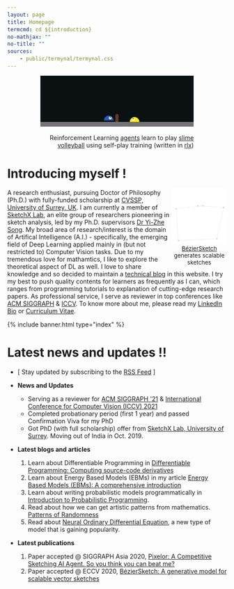 ```yaml
---
layout: page
title: Homepage
termcmd: cd ${introduction}
no-mathjax: ""
no-title: ""
sources:
    - public/termynal/termynal.css
---
```


<div style="margin-left: auto; margin-right: auto; width: 70%;">
<center>
    <img src="/public/volley.gif" style="margin: 0px;" />
    <p style="font-size: 14px; text-align: right;">Reinforcement Learning <a href="https://github.com/dasayan05/rlx/blob/master/examples/slime.py" target="_blank">agents</a> learn to play <a href="https://github.com/hardmaru/slimevolleygym" target="_blank">slime volleyball</a> using self-play training (written in <a href="https://github.com/dasayan05/rlx" target="_blank">rlx</a>)</p>
</center>
</div>

# Introducing myself !

<div style="margin-left: auto; margin-right: auto; width: 25%; float:right; margin: 0px;">
<center>
    <img src="/public/anim.gif" style="margin: 0px;"/>
    <p style="font-size: 13px; text-align: center; margin: 0px;"><a href="{% post_url pubs/2020-05-22-pub-7 %}">BézierSketch</a> generates scalable sketches</p>
</center>
</div>

A research enthusiast, pursuing Doctor of Philosophy (Ph.D.) with fully-funded scholarship at [CVSSP, University of Surrey, UK](https://www.surrey.ac.uk/centre-vision-speech-signal-processing). I am currently a member of [SketchX Lab](http://sketchx.ai/), an elite group of researchers pioneering in sketch analysis, led by my Ph.D. supervisors [Dr Yi-Zhe Song](https://www.surrey.ac.uk/people/yi-zhe-song). My broad area of research/interest is the domain of Artifical Intelligence (A.I.) - specifically, the emerging field of Deep Learning applied mainly in (but not restricted to) Computer Vision tasks. Due to my tremendous love for mathamtics, I like to explore the theoretical aspect of DL as well. I love to share knowledge and so decided to maintain a <a href="{% link blogs.html %}">technical blog</a> in this website. I try my best to push quality contents for learners as frequently as I can, which ranges from programming tutorials to explanation of cutting-edge research papers. As professional service, I serve as reviewer in top conferences like [ACM SIGGRAPH](https://s2021.siggraph.org/) & [ICCV](http://iccv2021.thecvf.com/). To know more about me, please read my [LinkedIn Bio](https://www.linkedin.com/in/ayan-das-a49928a7/) or <a href="{% link about.md %}">Curriculum Vitae</a>.

{% include banner.html type="index" %}

# Latest news and updates !!

- [ Stay updated by subscribing to the [RSS Feed](/feed.xml) ]

- **News and Updates**
    - Serving as a reviewer for [ACM SIGGRAPH '21](https://s2021.siggraph.org/) & [International Conference for Computer Vision (ICCV) 2021](http://iccv2021.thecvf.com/)
    - Completed probationary period (first 1 year) and passed Confirmation Viva for my PhD
    - Got PhD (with full scholarship) offer from [SketchX Lab, University of Surrey](http://sketchx.eecs.qmul.ac.uk/). Moving out of India in Oct. 2019.
- **Latest blogs and articles**
    1. Learn about Differentiable Programming in <a href="{% post_url blog-tut/2020-09-08-differentiable-programming %}">Differentiable Programming: Computing source-code derivatives</a>
    2. Learn about Energy Based Models (EBMs) in my article <a href="{% post_url blog-tut/2020-08-13-energy-based-models-one %}">Energy Based Models (EBMs): A comprehensive introduction</a>
    3. Learn about writing probabilistic models programmatically in <a href="{% post_url blog-tut/2020-04-30-probabilistic-programming %}">Introduction to Probabilistic Programming</a>.
    4. Read about how we can get artistic patterns from mathematics. <a href="{% post_url blog-tut/2020-04-15-patterns-of-randomness %}">Patterns of Randomness</a>
    5. Read about <a href="{% post_url blog-tut/2020-03-20-neural-ode %}">Neural Ordinary Differential Equation</a>, a new type of model that is gaining popularity.
- **Latest publications**
    1. Paper accepted @ SIGGRAPH Asia 2020, <a href="{% post_url pubs/2020-07-30-pub-8 %}">Pixelor: A Competitive Sketching AI Agent. So you think you can beat me?</a>
    2. Paper accepted @ ECCV 2020, <a href="{% post_url pubs/2020-05-22-pub-7 %}">BézierSketch: A generative model for scalable vector sketches</a>
